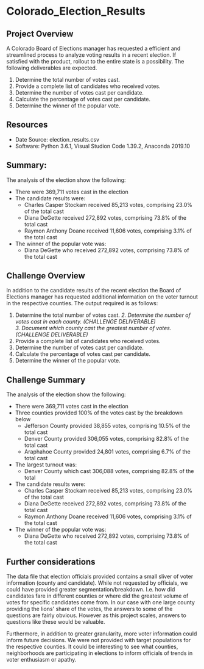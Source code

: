 # Colorado_Election_Results

## Project Overview
A Colorado Board of Elections manager has requested a efficient and streamlined process to analyze voting results in a recent election. If satisfied with the product, rollout to the entire state is a possibility. The following deliverables are expected. 

1. Determine the total number of votes cast. 
2. Provide a complete list of candidates who received votes. 
3. Determine the number of votes cast per candidate. 
4. Calculate the percentage of votes cast per candidate. 
5. Determine the winner of the popular vote. 

## Resources
- Date Source: election_results.csv
- Software: Python 3.6.1, Visual Studion Code 1.39.2, Anaconda 2019.10

## Summary:
The analysis of the election show the following: 
- There were 369,711 votes cast in the election
- The candidate results were: 
  - Charles Casper Stockam received 85,213 votes, comprising 23.0% of the total cast
  - Diana DeGette received 272,892 votes, comprising 73.8% of the total cast
  - Raymon Anthony Doane received 11,606 votes, comprising 3.1% of the total cast
- The winner of the popular vote was: 
  - Diana DeGette who received 272,892 votes, comprising 73.8% of the total cast

## Challenge Overview

In addition to the candidate results of the recent election the Board of Elections manager has requested additional information on the voter turnout in the respective counties. The output required is as follows:  

1. Determine the total number of votes cast.
*2. Determine the number of votes cast in each county. (CHALLENGE DELIVERABLE)<br/>*
*3. Document which county cast the greatest number of votes. (CHALLENGE DELIVERABLE)* 
4. Provide a complete list of candidates who received votes. 
5. Determine the number of votes cast per candidate. 
6. Calculate the percentage of votes cast per candidate. 
7. Determine the winner of the popular vote. 

## Challenge Summary

The analysis of the election show the following: 
- There were 369,711 votes cast in the election
- Three counties provided 100% of the votes cast by the breakdown below
  - Jefferson County provided 38,855 votes, comprising 10.5% of the total cast
  - Denver County provided 306,055 votes, comprising 82.8% of the total cast
  - Araphahoe County provided 24,801 votes, comprising 6.7% of the total cast
- The largest turnout was:  
  - Denver County which cast 306,088 votes, comprising 82.8% of the total
- The candidate results were: 
  - Charles Casper Stockam received 85,213 votes, comprising 23.0% of the total cast
  - Diana DeGette received 272,892 votes, comprising 73.8% of the total cast
  - Raymon Anthony Doane received 11,606 votes, comprising 3.1% of the total cast
- The winner of the popular vote was: 
  - Diana DeGette who received 272,892 votes, comprising 73.8% of the total cast
  
## Further considerations
The data file that election officials provided contains a small sliver of voter information (county and candidate). While not requested 
by officials, we could have provided greater segmentation/breakdown. I.e. how did candidates fare in different counties or where did the 
greatest volume of votes for specific candidates come from. In our case with one large county providing the lions' share of the votes, 
the answers to some of the questions are fairly obvious. However as this project scales, answers to questions like these would be 
valuable. 

Furthermore, in addition to greater granularity, more voter information could inform future decisions. We were not provided with target 
populations for the respective counties. It could be interesting to see what counties, neighborhoods are participating in elections to 
inform officials of trends in voter enthusiasm or apathy. 
